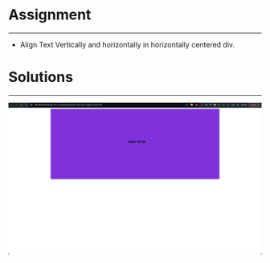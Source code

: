 # Assignment
---
- Align Text Vertically and horizontally in horizontally centered div.




# Solutions
---
![Vertical Align Div](https://github.com/tushar-asodariya/100xdevs-cohort-3-assignments/blob/main/web-dev-assignments/week-1/vertical_align/vertical_align_output.png?raw=true)
